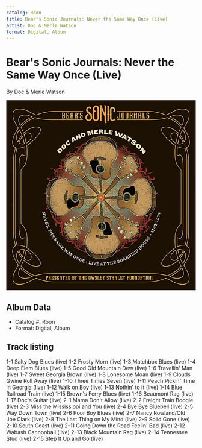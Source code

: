 ```yaml
---
catalog: Roon
title: Bear's Sonic Journals: Never the Same Way Once (Live)
artist: Doc & Merle Watson
format: Digital, Album
---
```


# Bear's Sonic Journals: Never the Same Way Once (Live)

By Doc & Merle Watson

![](../../assets/albumcovers/Doc_and_Merle_Watson-Bears_Sonic_Journals-_Never_the_Same_Way_Once_Live.png)

## Album Data

- Catalog #: Roon
- Format: Digital, Album


## Track listing


1-1 Salty Dog Blues (live)
1-2 Frosty Morn (live)
1-3 Matchbox Blues (live)
1-4 Deep Elem Blues (live)
1-5 Good Old Mountain Dew (live)
1-6 Travellin' Man (live)
1-7 Sweet Georgia Brown (live)
1-8 Lonesome Moan (live)
1-9 Clouds Gwine Roll Away (live)
1-10 Three Times Seven (live)
1-11 Peach Pickin' Time in Georgia (live)
1-12 Walk on Boy (live)
1-13 Nothin' to It (live)
1-14 Blue Railroad Train (live)
1-15 Brown's Ferry Blues (live)
1-16 Beaumont Rag (live)
1-17 Doc's Guitar (live)
2-1 Mama Don't Allow (live)
2-2 Freight Train Boogie (live)
2-3 Miss the Mississippi and You (live)
2-4 Bye Bye Bluebell (live)
2-5 Way Down Town (live)
2-6 Poor Boy Blues (live)
2-7 Nancy Rowland/Old Joe Clark (live)
2-8 The Last Thing on My Mind (live)
2-9 Solid Gone (live)
2-10 South Coast (live)
2-11 Going Down the Road Feelin' Bad (live)
2-12 Wabash Cannonball (live)
2-13 Black Mountain Rag (live)
2-14 Tennessee Stud (live)
2-15 Step It Up and Go (live)

